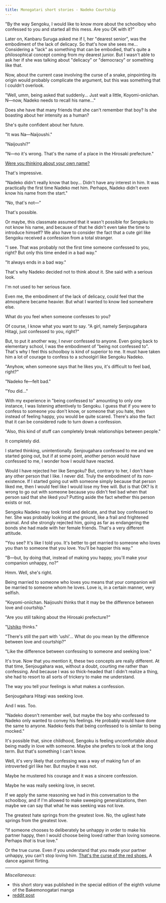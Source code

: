 ```yaml
---
title: Monogatari short stories - Nadeko Courtship
---
```


"By the way Sengoku, I would like to know more about the schoolboy who confessed to you and started all this mess. Are you OK with it?"

Later on, Kanbaru Suruga asked me if I, her "dearest senior", was the embodiment of the lack of delicacy. So that's how she sees me... Considering a "lack" as something that can be embodied, that's quite a philosophical concept coming from my dearest junior. But I wasn't able to ask her if she was talking about "delicacy" or "democracy" or something like that.

Now, about the current case involving the curse of a snake, pinpointing its origin would probably complicate the argument, but this was something that I couldn't overlook.

"Well, umm, being asked that suddenly... Just wait a little, Koyomi-oniichan. N—now, Nadeko needs to recall his name..."

Does she have that many friends that she can't remember that boy? Is she boasting about her intensity as a human?

She's quite confident about her future.

"It was Na—Naijoushi."

"Naijoushi?"

"N—no it's wrong. That's the name of a place in the Hirosaki prefecture."

<a href="#" title="TL note 1: Naijoushi (撫牛子) and Nadeko (撫子) share two kanji.">Were you thinking about your own name?</a>

That's impressive.

"Nadeko didn't really know that boy... Didn't have any interest in him. It was practically the first time Nadeko met him. Perhaps, Nadeko didn't even know his name from the start."

"No, that's not—"

That's possible.

Or maybe, this classmate assumed that it wasn't possible for Sengoku to not know his name, and because of that he didn't even take the time to introduce himself? We also have to consider the fact that a cute girl like Sengoku received a confession from a total stranger.

"I see. That was probably not the first time someone confessed to you, right? But only this time ended in a bad way."

"It always ends in a bad way."

That's why Nadeko decided not to think about it. She said with a serious look.

I'm not used to her serious face.

Even me, the embodiment of the lack of delicacy, could feel that the atmosphere became heavier. But what I wanted to know lied somewhere else.

What do you feel when someone confesses to you?

Of course, I know what you want to say. "A girl, namely Senjougahara Hitagi, just confessed to you, right?"

But, to put it another way, I *never* confessed to anyone. Even going back to elementary school, I was the embodiment of "being not confessed to". That's why I feel this schoolboy is kind of superior to me. It must have taken him a lot of courage to confess to a schoolgirl like Sengoku Nadeko.

"Anyhow, when someone says that he likes you, it's difficult to feel bad, right?"

"Nadeko fe—felt bad."

"You did..."

With my experience in "being confessed to" amounting to only one instance, I was listening attentively to Sengoku. I guess that if you were to confess to someone you don't know, or someone that you hate, then instead of feeling happy, you would be quite scared. There's also the fact that it can be considered rude to turn down a confession.

"Also, this kind of stuff can completely break relationships between people."

It completely did.

I started thinking, unintentionally. Senjougahara confessed to me and we started going out, but if at some point, another person would have confessed to me, I wonder how I would have reacted.

Would I have rejected her like Sengoku? But, contrary to her, I don't have any other person that I like. I never did. Truly the embodiment of its non-existence. If I started going out with someone simply because that person liked me, then I would feel like I would lose my free will. But is that OK? Is it wrong to go out with someone because you didn't feel bad when that person said that she liked you? Putting aside the fact whether this person exists or not.

Sengoku Nadeko may look timid and delicate, and that boy confessed to her. She was probably looking at the ground, like a frail and frightened animal. And she strongly rejected him, going as far as endangering the bonds she had made with her female friends. That's a very different attitude.

"You see? It's like I told you. It's better to get married to someone who loves you than to someone that you love. You'll be happier this way."

"B—but, by doing that, instead of making you happy, you'll make your companion unhappy, no?"

Hmm. Well, she's right.

Being married to someone who loves you means that your companion will be married to someone whom he loves. Love is, in a certain manner, very selfish.

"Koyomi-oniichan. Naijoushi thinks that it may be the difference between love and courtship."

"Are you still talking about the Hirosaki prefecture?"

"<a href="#" title="TL note 2: Naijoushi (撫牛子) with one less kanji can be read as Ushiko (牛子), which is also the name of a city in the Miyagi and Saitama prefectures.">Ushiko</a> thinks."

"There's still the part with 'ushi'... What do you mean by the difference between love and courtship?"

"Like the difference between confessing to someone and seeking love."

It's true. Now that you mention it, these two concepts are really different. At that time, Senjougahara was, without a doubt, courting me rather than confessing. And because I was so thick-headed that I didn't realize a thing, she had to resort to all sorts of trickery to make me understand.

The way you tell your feelings is what makes a confession.

Senjougahara Hitagi was seeking love.

And I was. Too.

"Nadeko doesn't remember well, but maybe the boy who confessed to Nadeko only wanted to convey his feelings. He probably would have done the same to anyone. Nadeko feels that being confessed to is similar to being mocked."

It's possible that, since childhood, Sengoku is feeling uncomfortable about being madly in love with someone. Maybe she prefers to look at the long term. But that's something I can't know.

Well, it's very likely that confessing was a way of making fun of an introverted girl like her. But maybe it was not.

Maybe he mustered his courage and it was a sincere confession.

Maybe he was really seeking love, in secret.

If we apply the same reasoning we had in this conversation to the schoolboy, and if I'm allowed to make sweeping generalizations, then maybe we can say that what he was seeking was not love.

The greatest hate springs from the greatest love. No, the ugliest hate springs from the greatest love.

"If someone chooses to deliberately be unhappy in order to make his partner happy, then I would choose being loved rather than loving someone. Perhaps *that* is true love."

Or the true curse. Even if you understand that you made your partner unhappy, you can't stop loving him. <a href="#" title="TL note 3: References The Red Shoes, a fairy tale written by Andersen in which a girl is offered a pair of red shoes making her dance against her will. She's forced to chop off her feet but the red shoes keep dancing.">That's the curse of the red shoes.</a> A dance against flirting.

___

*Miscellaneous*:

- this short story was published in the special edition of the eighth volume of the Bakemonogatari manga
- [reddit post](https://old.reddit.com/r/araragi/comments/f9vyhr/monogatari_short_stories_nadeko_courtship/)

